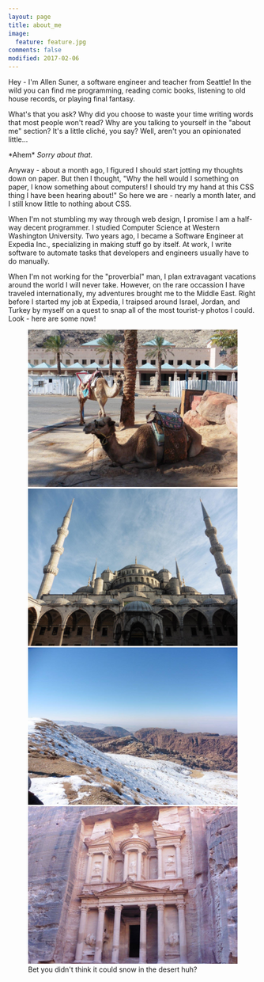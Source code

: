 ```yaml
---
layout: page
title: about_me
image:
  feature: feature.jpg
comments: false
modified: 2017-02-06
---
```

Hey - I'm Allen Suner, a software engineer and teacher from Seattle! In the wild 
you can find me programming, reading comic books, listening to old house records, 
or playing final fantasy.

What's that you ask? Why did you choose to waste your time writing words that most 
people won't read? Why are you talking to yourself in the "about me" section? It's 
a little cliché, you say? Well, aren't you an opinionated little...

\*Ahem* _Sorry about that._

Anyway - about a month ago, I figured I should start jotting my thoughts down on 
paper. But then I thought, "Why the hell would I something on paper, I know something 
about computers! I should try my hand at this CSS thing I have been hearing about!"
So here we are - nearly a month later, and I still know little to nothing about CSS.

When I'm not stumbling my way through web design, I promise I am a half-way decent 
programmer. I studied Computer Science at Western Washington University. Two years 
ago, I became a Software Engineer at Expedia Inc., specializing in making stuff 
go by itself. At work, I write software to automate tasks that developers and engineers 
usually have to do manually.

When I'm not working for the "proverbial" man, I plan extravagant vacations around 
the world I will never take. However, on the rare occassion I have traveled 
internationally, my adventures brought me to the Middle East. Right before I started 
my job at Expedia, I traipsed around Israel, Jordan, and Turkey by myself on a quest 
to snap all of the most tourist-y photos I could. Look - here are some now!

<figure class="half">
	<img src="/images/camels.jpg" title="Camels chillin' in Eilat" alt="Camels chillin' in Eilat">
	<img src="/images/sultan_ahmet.jpg" title="The Sultan Ahmed mosque in Istanbul" alt="The Sultan Ahmed mosque in Istanbul">   
	<img src="/images/jordan_3.jpg" title="Jordanian desert in the snow" alt="Jordanian desert in the snow">
	<img src="/images/petra.jpg" title="The Grand Treasury in Petra" alt="The Grand Treasury in Petra">
	<figcaption>Bet you didn't think it could snow in the desert huh?</figcaption>
</figure>